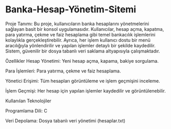 # Banka-Hesap-Yönetim-Sitemi
Proje Tanımı:
Bu proje, kullanıcıların banka hesaplarını yönetmelerini sağlayan basit bir konsol uygulamasıdır. Kullanıcılar, hesap açma, kapatma, para yatırma, çekme ve faiz hesaplama gibi temel bankacılık işlemlerini kolaylıkla gerçekleştirebilir. Ayrıca, her işlem kullanıcı dostu bir menü aracılığıyla yönlendirilir ve yapılan işlemler detaylı bir şekilde kaydedilir. Sistem, güvenilir bir dosya tabanlı veri saklama altyapısıyla çalışmaktadır.

  Özellikler
Hesap Yönetimi: Yeni hesap açma, kapama, bakiye sorgulama.

Para İşlemleri: Para yatırma, çekme ve faiz hesaplama.

Yönetici Erişimi: Tüm hesapları görüntüleme ve işlem geçmişini inceleme.

İşlem Geçmişi: Her hesap için yapılan işlemler kaydedilir ve görüntülenebilir.

  Kullanılan Teknolojiler

Programlama Dili: C

Veri Depolama: Dosya tabanlı veri yönetimi (hesaplar.txt)

